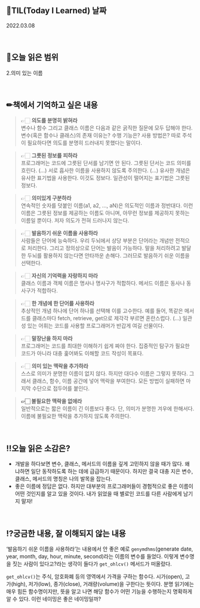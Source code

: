 ## 📆TIL(Today I Learned) 날짜
2022.03.08

<br />

## 📑오늘 읽은 범위
2.의미 있는 이름

<br />

## ✏책에서 기억하고 싶은 내용
> 👉🏻 **의도를 분명히 밝혀라**  
> 변수나 함수 그리고 클래스 이름은 다음과 같은 굵직한 질문에 모두 답해야 한다. 변수(혹은 함수나 클래스)의 존재 이유는? 수행 기능은? 사용 방법은? 따로 주석이 필요하다면 의도를 분명히 드러내지 못했다는 말이다.

> 👉🏻 **그릇된 정보를 피하라**  
> 프로그래머는 코드에 그릇된 단서를 남기면 안 된다. 그릇된 단서는 코드 의미를 흐린다. (...) 서로 흡사한 이름을 사용하지 않도록 주의한다. (...) 유사한 개념은 유사한 표기법을 사용한다. 이것도 정보다. 일관성이 떨어지는 표기법은 그릇된 정보다.

> 👉🏻 **의미있게 구분하라**  
> 연속적인 숫자를 덧붙인 이름(a1, a2, ..., aN)은 의도적인 이름과 정반대다. 이런 이름은 그릇된 정보를 제공하는 이름도 아니며, 아무런 정보를 제공하지 못하는 이름일 뿐이다. 저자 의도가 전혀 드러나지 않는다.

> 👉🏻 **발음하기 쉬운 이름을 사용하라**  
> 사람들은 단어에 능숙하다. 우리 두뇌에서 상당 부분은 단어라는 개념만 전적으로 처리한다. 그리고 정의상으로 단어는 발음이 가능하다. 말을 처리하려고 발달한 두뇌를 활용하지 않는다면 안타까운 손해다. 그러므로 발음하기 쉬운 이름을 선택한다.

> 👉🏻 **자신의 기억력을 자랑하지 마라**  
> 클래스 이름과 객체 이름은 명사나 명사구가 적합하다.
> 메서드 이름은 동사나 동사구가 적합하다.

> 👉🏻 **한 개념에 한 단어를 사용하라**  
> 추상적인 개념 하나에 단어 하나를 선택해 이를 고수한다. 예를 들어, 똑같은 메서드를 클래스마다 fetch, retrieve, get으로 제각각 부르면 혼란스럽다. (...) 일관성 있는 어휘는 코드를 사용할 프로그래머가 반갑게 여길 선물이다.

> 👉🏻 **말장난을 하지 마라**  
> 프로그래머는 코드를 최대한 이해하기 쉽게 짜야 한다. 집중적인 탐구가 필요한 코드가 아니라 대충 훑어봐도 이해할 코드 작성이 목표다.

> 👉🏻 **의미 있는 맥락을 추가하라**  
> 스스로 의미가 분명한 이름이 없지 않다. 하지만 대다수 이름은 그렇지 못하다. 그래서 클래스, 함수, 이름 공간에 넣어 맥락을 부여한다. 모든 방법이 실패하면 마지막 수단으로 접두어를 붙인다.

> **👉🏻 불필요한 맥락을 없애라**  
> 일반적으로는 짧은 이름이 긴 이름보다 좋다. 단, 의미가 분명한 겨우에 한해서다. 이름에 불필요한 맥락을 추가하지 않도록 주의한다.

<br />

## ‼오늘 읽은 소감은?
- 개발을 하다보면 변수, 클래스, 메서드의 이름을 깊게 고민하지 않을 때가 많다. 왜냐하면 일단 동작하도록 하는 데에 급급하기 때문이다. 하지만 결국 대충 지은 변수, 클래스, 메서드의 명칭은 나의 발목을 잡는다.
- 좋은 이름에 정답은 없다. 하지만 대부분의 프로그래머들이 경험적으로 좋은 이름이 어떤 것인지를 알고 있을 것이다. 내가 읽었을 때 별로인 코드를 다른 사람에게 남기지 말자!

<br />

## ⁉궁금한 내용, 잘 이해되지 않는 내용
‘발음하기 쉬운 이름을 사용하라’는 내용에서 안 좋은 예로 `genymdhms`(generate date, year, month, day, hour, minute, second)라는 이름의 변수를 들었다. 이렇게 변수명을 짓는 사람이 있다고?라는 생각이 들다가 `get_ohlcv()` 메서드가 떠올랐다.

`get_ohlcv()`는 주식, 암호화폐 등의 영역에서 가격을 구하는 함수다. 시가(open), 고가(high), 저가(low), 종가(close), 거래량(volume)을 구한다는 뜻이다. 분명 읽기에는 매우 힘든 함수명이지만, 뜻을 알고 나면 해당 함수가 어떤 기능을 수행하는지 명확하게 알 수 있다. 이런 네이밍은 좋은 네이밍일까?
